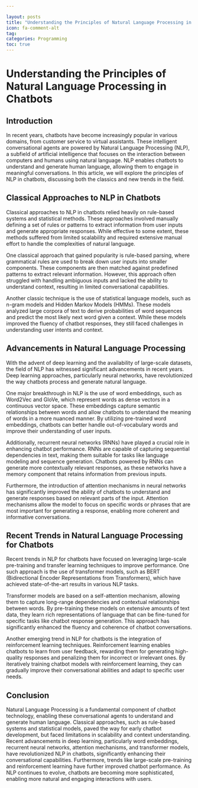 ```yaml
---

layout: posts
title: "Understanding the Principles of Natural Language Processing in Chatbots"
icon: fa-comment-alt
tag:      
categories: Programming
toc: true
---
```




# Understanding the Principles of Natural Language Processing in Chatbots

## Introduction

In recent years, chatbots have become increasingly popular in various domains, from customer service to virtual assistants. These intelligent conversational agents are powered by Natural Language Processing (NLP), a subfield of artificial intelligence that focuses on the interaction between computers and humans using natural language. NLP enables chatbots to understand and generate human language, allowing them to engage in meaningful conversations. In this article, we will explore the principles of NLP in chatbots, discussing both the classics and new trends in the field.

## Classical Approaches to NLP in Chatbots

Classical approaches to NLP in chatbots relied heavily on rule-based systems and statistical methods. These approaches involved manually defining a set of rules or patterns to extract information from user inputs and generate appropriate responses. While effective to some extent, these methods suffered from limited scalability and required extensive manual effort to handle the complexities of natural language.

One classical approach that gained popularity is rule-based parsing, where grammatical rules are used to break down user inputs into smaller components. These components are then matched against predefined patterns to extract relevant information. However, this approach often struggled with handling ambiguous inputs and lacked the ability to understand context, resulting in limited conversational capabilities.

Another classic technique is the use of statistical language models, such as n-gram models and Hidden Markov Models (HMMs). These models analyzed large corpora of text to derive probabilities of word sequences and predict the most likely next word given a context. While these models improved the fluency of chatbot responses, they still faced challenges in understanding user intents and context.

## Advancements in Natural Language Processing

With the advent of deep learning and the availability of large-scale datasets, the field of NLP has witnessed significant advancements in recent years. Deep learning approaches, particularly neural networks, have revolutionized the way chatbots process and generate natural language.

One major breakthrough in NLP is the use of word embeddings, such as Word2Vec and GloVe, which represent words as dense vectors in a continuous vector space. These embeddings capture semantic relationships between words and allow chatbots to understand the meaning of words in a more nuanced manner. By utilizing pre-trained word embeddings, chatbots can better handle out-of-vocabulary words and improve their understanding of user inputs.

Additionally, recurrent neural networks (RNNs) have played a crucial role in enhancing chatbot performance. RNNs are capable of capturing sequential dependencies in text, making them suitable for tasks like language modeling and sequence generation. Chatbots powered by RNNs can generate more contextually relevant responses, as these networks have a memory component that retains information from previous inputs.

Furthermore, the introduction of attention mechanisms in neural networks has significantly improved the ability of chatbots to understand and generate responses based on relevant parts of the input. Attention mechanisms allow the model to focus on specific words or phrases that are most important for generating a response, enabling more coherent and informative conversations.

## Recent Trends in Natural Language Processing for Chatbots

Recent trends in NLP for chatbots have focused on leveraging large-scale pre-training and transfer learning techniques to improve performance. One such approach is the use of transformer models, such as BERT (Bidirectional Encoder Representations from Transformers), which have achieved state-of-the-art results in various NLP tasks.

Transformer models are based on a self-attention mechanism, allowing them to capture long-range dependencies and contextual relationships between words. By pre-training these models on extensive amounts of text data, they learn rich representations of language that can be fine-tuned for specific tasks like chatbot response generation. This approach has significantly enhanced the fluency and coherence of chatbot conversations.

Another emerging trend in NLP for chatbots is the integration of reinforcement learning techniques. Reinforcement learning enables chatbots to learn from user feedback, rewarding them for generating high-quality responses and penalizing them for incorrect or irrelevant ones. By iteratively training chatbot models with reinforcement learning, they can gradually improve their conversational abilities and adapt to specific user needs.

## Conclusion

Natural Language Processing is a fundamental component of chatbot technology, enabling these conversational agents to understand and generate human language. Classical approaches, such as rule-based systems and statistical models, paved the way for early chatbot development, but faced limitations in scalability and context understanding. Recent advancements in deep learning, particularly word embeddings, recurrent neural networks, attention mechanisms, and transformer models, have revolutionized NLP in chatbots, significantly enhancing their conversational capabilities. Furthermore, trends like large-scale pre-training and reinforcement learning have further improved chatbot performance. As NLP continues to evolve, chatbots are becoming more sophisticated, enabling more natural and engaging interactions with users.